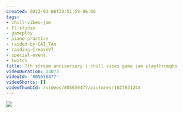```yaml
---
created: 2023-03-06T20:51:59-06:00
tags:
- chill-vibes-jam
- fl-studio
- gameplay
- piano-practice
- raided-by-CAI_TAn
- raiding-CreaseVT
- special-event
- twitch
title: 7th stream anniversary | chill vibes game jam playthroughs
videoDuration: 13073
videoId: '805650477'
videoShorts: []
videoThumbId: /videos/805650477/pictures/1627031244
---
```


![](20230307025159.jpg)
